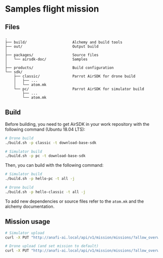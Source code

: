 
# Samples flight mission

## Files

    .
    ├── build/                     Alchemy and build tools
    ├── out/                       Output build
    │
    ├── packages/                  Source files
    │   └── airsdk-doc/            Samples
    │
    ├── products/                  Build configuration
    └── sdk/
        ├── classic/               Parrot AirSDK for drone build
        │   ├── ...
        │   └── atom.mk
        └── pc/                    Parrot AirSDK for simulator build
            ├── ...
            └── atom.mk

## Build

Before building, you need to get AirSDK in your work repository with the
following command (Ubuntu 18.04 LTS):

```bash
# Drone build
./build.sh -p classic -t download-base-sdk

# Simulator build
./build.sh -p pc -t download-base-sdk
```

Then, you can build with the following command:
```bash
# Simulator build
./build.sh -p hello-pc -t all -j

# Drone build
./build.sh -p hello-classic -t all -j
```

To add new dependencies or source files refer to the `atom.mk` and the alchemy
documentation.

## Mission usage

```bash
# Simulator upload
curl -X PUT "http://anafi-ai.local/api/v1/mission/missions/?allow_overwrite=yes" --data-binary @"out/hello-pc/images/com.parrot.missions.samples.hello.tar.gz"

# Drone upload (and set mission to default)
curl -X PUT "http://anafi-ai.local/api/v1/mission/missions/?allow_overwrite=yes&is_default=yes" --data-binary @"out/hello-classic/images/com.parrot.missions.samples.hello.tar.gz"
```

